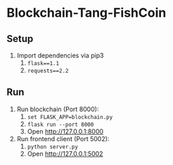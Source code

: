 # Blockchain-Tang-FishCoin

## Setup

1. Import dependencies via pip3
    1. `flask==1.1`
    1. `requests==2.2`

## Run

1. Run blockchain (Port 8000):
    1. `set FLASK_APP=blockchain.py`
    1. `flask run --port 8000`
    1. Open http://127.0.0.1:8000
1. Run frontend client (Port 5002):
    1. `python server.py`
    1. Open http://127.0.0.1:5002
